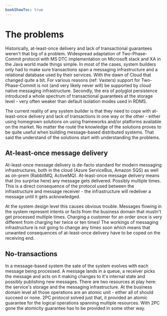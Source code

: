 ```yaml
---
bookShowToc: true
---
```


# The problems

Historically, at-least-once delivery and lack of transactional guarantees weren't that big of a problem. Widespread adaptation of Two-Phase-Commit protocol with MS DTC implementation on Microsoft stack and XA in the Java world made things simple. In most of the cases, system builders only had to make sure transactions span a messaging infrastructure and a relational database used by their services. With the dawn of Cloud that changed quite a bit. For various reasons (ref: Vasters) support for Two-Phase-Commit is not (and very likely never will) be supported by cloud native messaging infrastructure. Secondly, the era of polyglot persistence introduced a whole spectrum of transactional guarantees at the storage level - very often weaker than default isolation modes used in RDMS. 

The current reality of any system builder is that they need to cope with at-least-once delivery and lack of transactions in one way or the other - either using homegrown solutions on using frameworks and/or platforms available on the market. No matter the route the knowledge of the solutions proves to be quite useful when building message-based distributed systems. That said the understand of the solutions start with understanding the problems.

## At-least-once message delivery

At-least-once message delivery is de-facto standard for modern messaging infrastructures, both in the cloud (Azure ServiceBus, Amazon SQS) as well as on-prem (RabbitMQ, ActiveMQ). At-least-once message delivery means that (no surprise here) any message gets delivered. Possibly multiple times. This is a direct consequence of the protocol used between the infrastructure and message receiver - the infrastructure will redeliver a message until it gets acknowledged.

At the system design level this causes obvious trouble. Messages flowing in the system represent intents or facts from the business domain that mustn't get processed multiple times. Charging a customer for an order once is very different from charging her twice or ten times! The workings of messaging infrastructure is not going to change any times soon which means that unwanted consequences of at-least-once delivery have to be coped on the receiving end.

## No-transactions

In a message-based system the sate of the system evolves with each message being processed. A message lands in a queue, a receiver picks the message and acts on it making changes to it's internal state and possibly publishing new messages. There are two resources at play here: the service's storage and the messaging infrastructure. At the business domain level all those operations are an atomic unit - either all of should succeed or none. 2PC protocol solved just that, it provided an atomic guarantee for the logical operations spanning multiple resources. With 2PC gone the atomicity guarantee has to be provided in some other way. 
